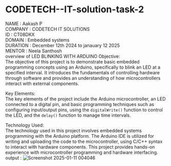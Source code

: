 # CODETECH--IT-solution-task-2
NAME : Aakash P   
COMPANY : CODETECH IT SOLUTIONS     
ID : CT08DKX     
DOMAIN : Embedded systems    
DURATION : December 12th 2024 to janauary 12 2025     
MENTOR : Neela Santhosh    
overview of LED BLINKING WITH ARDUINO
Objective:  
The objective of this project is to demonstrate basic embedded programming concepts using an Arduino, specifically to blink an LED at a specified interval. It introduces the fundamentals of controlling hardware through software and provides an understanding of how microcontrollers interact with external components.

Key Elements:  
The key elements of the project include the Arduino microcontroller, an LED connected to a digital pin, and basic programming techniques such as configuring input/output pins, using the `digitalWrite()` function to control the LED, and the `delay()` function to manage time intervals.

Technology Used:  
The technology used in this project involves embedded systems programming with the Arduino platform. The Arduino IDE is utilized for writing and uploading the code to the microcontroller, using C/C++ syntax to interact with hardware components. This project provides hands-on experience with microcontroller programming and hardware interfacing.
 output :
![Screenshot 2025-01-11 004046](https://github.com/user-attachments/assets/02940b4b-6752-47f1-9fb5-0c52a6fb71b4)
